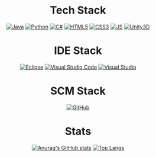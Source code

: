 <div align=center>
  
# Tech Stack
[![Java](https://img.shields.io/badge/Java-007396?style=flat-square&logo=Java&logoColor=black)]() [![Python](https://img.shields.io/badge/Python-3776AB?style=flat-square&logo=Python&logoColor=black)]() [![C#](https://img.shields.io/badge/C%23-239120?style=flat-square&logo=Csharp&logoColor=black)]()   [![HTML5](https://img.shields.io/badge/HTML5-E34F26?style=flat-square&logo=HTML5&logoColor=black)]() [![CSS3](https://img.shields.io/badge/CSS3-1572B6?style=flat-square&logo=CSS3&logoColor=black)]() [![JS](https://img.shields.io/badge/JavaScript-F7DF1E?style=flat-square&logo=JavaScript&logoColor=black)]()   [![Unity3D](https://img.shields.io/badge/Unity3D-FFFFFF?style=flat-square&logo=Unity&logoColor=black)]()

# IDE Stack
[![Eclipse](https://img.shields.io/badge/Eclipse-2C2255?style=flat-square&logo=Eclipse&logoColor=black)]() [![Visual Studio Code](https://img.shields.io/badge/VisualStudioCode-007ACC?style=flat-square&logo=VisualStudioCode&logoColor=black)]() [![Visual Studio](https://img.shields.io/badge/VisualStudio-5C2D91?style=flat-square&logo=VisualStudio&logoColor=black)]()

# SCM Stack
[![GitHub](https://img.shields.io/badge/GitHub-181717?style=flat-square&logo=GitHub&logoColor=black)]()
  
# Stats
[![Anurag's GitHub stats](https://github-readme-stats.vercel.app/api?username=seokho94)](https://github.com/seokho94/github-readme-stats) [![Top Langs](https://github-readme-stats.vercel.app/api/top-langs/?username=seokho94&layout=compact)](https://github.com/seokho94/github-readme-stats)

</div>
